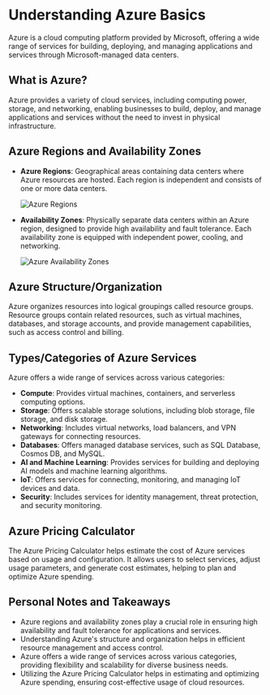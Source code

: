 # Understanding Azure Basics

Azure is a cloud computing platform provided by Microsoft, offering a wide range of services for building, deploying, and managing applications and services through Microsoft-managed data centers.

## What is Azure?

Azure provides a variety of cloud services, including computing power, storage, and networking, enabling businesses to build, deploy, and manage applications and services without the need to invest in physical infrastructure.

## Azure Regions and Availability Zones

- **Azure Regions**: Geographical areas containing data centers where Azure resources are hosted. Each region is independent and consists of one or more data centers.
  
  ![Azure Regions](azure_regions.png)

- **Availability Zones**: Physically separate data centers within an Azure region, designed to provide high availability and fault tolerance. Each availability zone is equipped with independent power, cooling, and networking.

  ![Azure Availability Zones](azure_availability_zones.png)

## Azure Structure/Organization

Azure organizes resources into logical groupings called resource groups. Resource groups contain related resources, such as virtual machines, databases, and storage accounts, and provide management capabilities, such as access control and billing.

## Types/Categories of Azure Services

Azure offers a wide range of services across various categories:
- **Compute**: Provides virtual machines, containers, and serverless computing options.
- **Storage**: Offers scalable storage solutions, including blob storage, file storage, and disk storage.
- **Networking**: Includes virtual networks, load balancers, and VPN gateways for connecting resources.
- **Databases**: Offers managed database services, such as SQL Database, Cosmos DB, and MySQL.
- **AI and Machine Learning**: Provides services for building and deploying AI models and machine learning algorithms.
- **IoT**: Offers services for connecting, monitoring, and managing IoT devices and data.
- **Security**: Includes services for identity management, threat protection, and security monitoring.

## Azure Pricing Calculator

The Azure Pricing Calculator helps estimate the cost of Azure services based on usage and configuration. It allows users to select services, adjust usage parameters, and generate cost estimates, helping to plan and optimize Azure spending.

## Personal Notes and Takeaways

- Azure regions and availability zones play a crucial role in ensuring high availability and fault tolerance for applications and services.
- Understanding Azure's structure and organization helps in efficient resource management and access control.
- Azure offers a wide range of services across various categories, providing flexibility and scalability for diverse business needs.
- Utilizing the Azure Pricing Calculator helps in estimating and optimizing Azure spending, ensuring cost-effective usage of cloud resources.